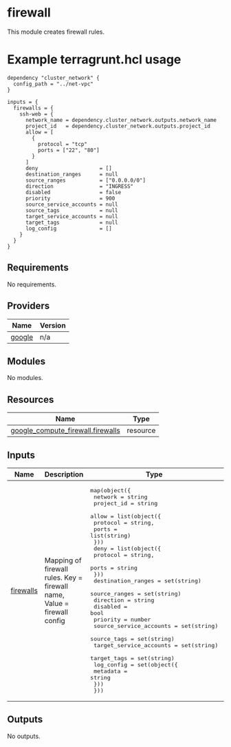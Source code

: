 # firewall
This module creates firewall rules.

# Example terragrunt.hcl usage
```hcl
dependency "cluster_network" {
  config_path = "../net-vpc"
}

inputs = {
  firewalls = {
    ssh-web = {
      network_name = dependency.cluster_network.outputs.network_name
      project_id   = dependency.cluster_network.outputs.project_id
      allow = [
        {
          protocol = "tcp"
          ports = ["22", "80"]
        }
      ]
      deny                    = []
      destination_ranges      = null
      source_ranges           = ["0.0.0.0/0"]
      direction               = "INGRESS"
      disabled                = false
      priority                = 900
      source_service_accounts = null
      source_tags             = null
      target_service_accounts = null
      target_tags             = null
      log_config              = []
    }
  }
}
```

[^]: (autogen_docs_start)
## Requirements

No requirements.

## Providers

| Name | Version |
|------|---------|
| <a name="provider_google"></a> [google](#provider\_google) | n/a |

## Modules

No modules.

## Resources

| Name | Type |
|------|------|
| [google_compute_firewall.firewalls](https://registry.terraform.io/providers/hashicorp/google/latest/docs/resources/compute_firewall) | resource |

## Inputs

| Name | Description | Type | Default | Required |
|------|-------------|------|---------|:--------:|
| <a name="input_firewalls"></a> [firewalls](#input\_firewalls) | Mapping of firewall rules. Key = firewall name, Value = firewall config | <pre>map(object({<br>    network    = string<br>    project_id = string<br>    allow = list(object({<br>      protocol = string,<br>      ports    = list(string)<br>    }))<br>    deny = list(object({<br>      protocol = string,<br>      ports    = string<br>    }))<br>    destination_ranges      = set(string)<br>    source_ranges           = set(string)<br>    direction               = string<br>    disabled                = bool<br>    priority                = number<br>    source_service_accounts = set(string)<br>    source_tags             = set(string)<br>    target_service_accounts = set(string)<br>    target_tags             = set(string)<br>    log_config = set(object({<br>      metadata = string<br>    }))<br>  }))</pre> | `{}` | no |

## Outputs

No outputs.

[^]: (autogen_docs_end)
